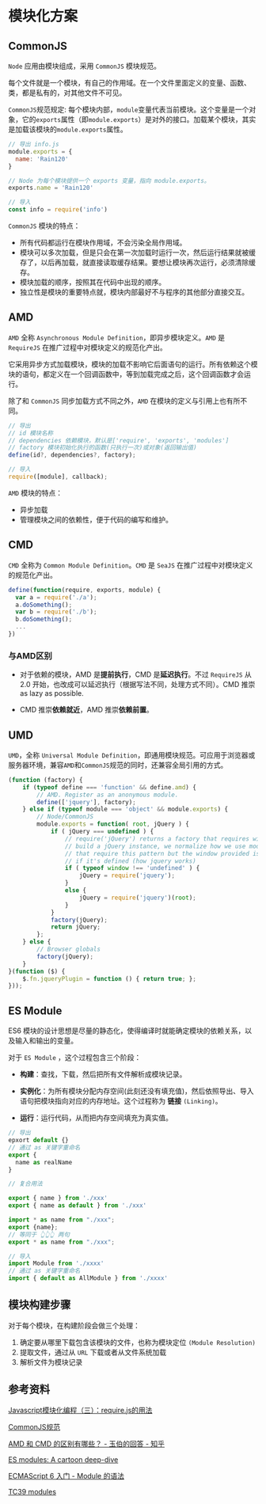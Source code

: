 # 模块化方案

## CommonJS

`Node` 应用由模块组成，采用 `CommonJS` 模块规范。

每个文件就是一个模块，有自己的作用域。在一个文件里面定义的变量、函数、类，都是私有的，对其他文件不可见。

`CommonJS`规范规定: 每个模块内部，`module`变量代表当前模块。这个变量是一个对象，它的`exports`属性（即`module.exports`）是对外的接口。加载某个模块，其实是加载该模块的`module.exports`属性。

```js
// 导出 info.js
module.exports = {
  name: 'Rain120'
}

// Node 为每个模块提供一个 exports 变量，指向 module.exports。
exports.name = 'Rain120'

// 导入
const info = require('info')
```

`CommonJS` 模块的特点：

- 所有代码都运行在模块作用域，不会污染全局作用域。
- 模块可以多次加载，但是只会在第一次加载时运行一次，然后运行结果就被缓存了，以后再加载，就直接读取缓存结果。要想让模块再次运行，必须清除缓存。
- 模块加载的顺序，按照其在代码中出现的顺序。
- 独立性是模块的重要特点就，模块内部最好不与程序的其他部分直接交互。

## AMD

`AMD` 全称 `Asynchronous Module Definition`，即异步模块定义。`AMD` 是 `RequireJS` 在推广过程中对模块定义的规范化产出。

它采用异步方式加载模块，模块的加载不影响它后面语句的运行。所有依赖这个模块的语句，都定义在一个回调函数中，等到加载完成之后，这个回调函数才会运行。

除了和 `CommonJS` 同步加载方式不同之外，`AMD` 在模块的定义与引用上也有所不同。

```js
// 导出
// id 模块名称
// dependencies 依赖模块，默认是['require', 'exports', 'modules']
// factory 模块初始化执行的函数(只执行一次)或对象(返回输出值)
define(id?, dependencies?, factory);

// 导入
require([module], callback);
```

`AMD` 模块的特点：

- 异步加载
- 管理模块之间的依赖性，便于代码的编写和维护。

## CMD

`CMD` 全称为 `Common Module Definition`。`CMD` 是 `SeaJS` 在推广过程中对模块定义的规范化产出。

```js
define(function(require, exports, module) {
  var a = require('./a');
  a.doSomething();
  var b = require('./b'); 
  b.doSomething();
  ...
})
```

### 与AMD区别

- 对于依赖的模块，AMD 是**提前执行**，CMD 是**延迟执行**。不过 `RequireJS` 从 2.0 开始，也改成可以延迟执行（根据写法不同，处理方式不同）。CMD 推崇 as lazy as possible.

- CMD 推崇**依赖就近**，AMD 推崇**依赖前置**。

## UMD

`UMD`，全称 `Universal Module Definition`，即通用模块规范。可应用于浏览器或服务器环境，兼容`AMD`和`CommonJS`规范的同时，还兼容全局引用的方式。

```js
(function (factory) {
    if (typeof define === 'function' && define.amd) {
        // AMD. Register as an anonymous module.
        define(['jquery'], factory);
    } else if (typeof module === 'object' && module.exports) {
        // Node/CommonJS
        module.exports = function( root, jQuery ) {
            if ( jQuery === undefined ) {
                // require('jQuery') returns a factory that requires window to
                // build a jQuery instance, we normalize how we use modules
                // that require this pattern but the window provided is a noop
                // if it's defined (how jquery works)
                if ( typeof window !== 'undefined' ) {
                    jQuery = require('jquery');
                }
                else {
                    jQuery = require('jquery')(root);
                }
            }
            factory(jQuery);
            return jQuery;
        };
    } else {
        // Browser globals
        factory(jQuery);
    }
}(function ($) {
    $.fn.jqueryPlugin = function () { return true; };
}));
```

## ES Module

ES6 模块的设计思想是尽量的静态化，使得编译时就能确定模块的依赖关系，以及输入和输出的变量。

对于 `ES Module` ，这个过程包含三个阶段：

- **构建**：查找，下载，然后把所有文件解析成模块记录。

- **实例化**：为所有模块分配内存空间(此刻还没有填充值)，然后依照导出、导入语句把模块指向对应的内存地址。这个过程称为 **链接** `(Linking)`。

- **运行**：运行代码，从而把内存空间填充为真实值。

```js
// 导出
epxort default {}
// 通过 as 关键字重命名
export {
  name as realName
}

// 复合用法

export { name } from './xxx'
export { name as default } from './xxx'

import * as name from "./xxx";
export {name};
// 等同于 👆👆👆 两句
export * as name from "./xxx";

// 导入
import Module from './xxxx'
// 通过 as 关键字重命名
import { default as AllModule } from './xxxx'
```



## 模块构建步骤

对于每个模块，在构建阶段会做三个处理：

1. 确定要从哪里下载包含该模块的文件，也称为模块定位 `(Module Resolution)`
2. 提取文件，通过从 `URL` 下载或者从文件系统加载
3. 解析文件为模块记录

## 参考资料

[Javascript模块化编程（三）：require.js的用法](http://www.ruanyifeng.com/blog/2012/11/require_js.html)

[CommonJS规范](https://javascript.ruanyifeng.com/nodejs/module.html)

[AMD 和 CMD 的区别有哪些？ - 玉伯的回答 - 知乎](https://www.zhihu.com/question/20351507/answer/14859415)

[ES modules: A cartoon deep-dive](https://hacks.mozilla.org/2018/03/es-modules-a-cartoon-deep-dive/)

[ECMAScript 6 入门 - Module 的语法](https://es6.ruanyifeng.com/#docs/module)

[TC39 modules](https://tc39.es/ecma262/#sec-modules)


